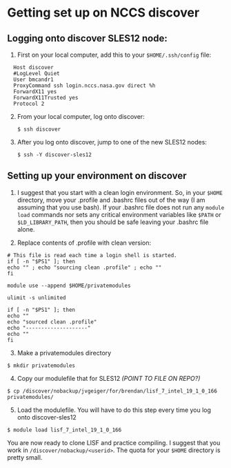 # Getting set up on NCCS discover

## Logging onto discover SLES12 node:

1. First on your local computer, add this to your `$HOME/.ssh/config` file:
```
  Host discover
  #LogLevel Quiet
  User bmcandr1
  ProxyCommand ssh login.nccs.nasa.gov direct %h
  ForwardX11 yes
  ForwardX11Trusted yes
  Protocol 2
```

2. From your local computer, log onto discover:

    `$ ssh discover`

3. After you log onto discover, jump to one of the new SLES12 nodes:

    `$ ssh -Y discover-sles12`

## Setting up your environment on discover

1. I suggest that you start with a clean login environment.  So, in your `$HOME` directory, move your .profile and .bashrc files out of the way (I am assuming that you use bash). If your .bashrc file does not run any `module load` commands nor sets any critical environment variables like `$PATH` or `$LD_LIBRARY_PATH`, then you should be safe leaving your .bashrc file alone.

2. Replace contents of .profile with clean version:

  ```
  # This file is read each time a login shell is started.
  if [ -n "$PS1" ]; then
  echo "" ; echo "sourcing clean .profile" ; echo ""
  fi

  module use --append $HOME/privatemodules

  ulimit -s unlimited

  if [ -n "$PS1" ]; then
  echo ""
  echo "sourced clean .profile"
  echo "--------------------"
  echo ""
  fi
  ```

3. Make a privatemodules directory

  `$ mkdir privatemodules`

4. Copy our modulefile that for SLES12 *(POINT TO FILE ON REPO?)*

  `$ cp /discover/nobackup/jvgeiger/for/brendan/lisf_7_intel_19_1_0_166 privatemodules/`

5. Load the modulefile.  You will have to do this step every time you log onto discover-sles12

  `$ module load lisf_7_intel_19_1_0_166`

You are now ready to clone LISF and practice compiling.  I suggest that you work in `/discover/nobackup/<userid>`.  The quota for your `$HOME` directory is pretty small.
